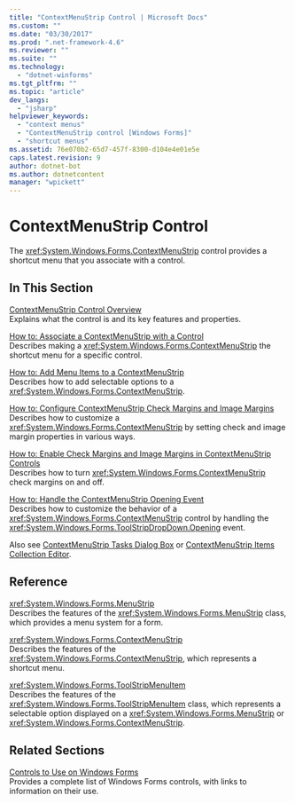 ```yaml
---
title: "ContextMenuStrip Control | Microsoft Docs"
ms.custom: ""
ms.date: "03/30/2017"
ms.prod: ".net-framework-4.6"
ms.reviewer: ""
ms.suite: ""
ms.technology: 
  - "dotnet-winforms"
ms.tgt_pltfrm: ""
ms.topic: "article"
dev_langs: 
  - "jsharp"
helpviewer_keywords: 
  - "context menus"
  - "ContextMenuStrip control [Windows Forms]"
  - "shortcut menus"
ms.assetid: 76e070b2-65d7-457f-8300-d104e4e01e5e
caps.latest.revision: 9
author: dotnet-bot
ms.author: dotnetcontent
manager: "wpickett"
---
```

# ContextMenuStrip Control
The <xref:System.Windows.Forms.ContextMenuStrip> control provides a shortcut menu that you associate with a control.  
  
## In This Section  
 [ContextMenuStrip Control Overview](../../../../docs/framework/winforms/controls/contextmenustrip-control-overview.md)  
 Explains what the control is and its key features and properties.  
  
 [How to: Associate a ContextMenuStrip with a Control](../../../../docs/framework/winforms/controls/how-to-associate-a-contextmenustrip-with-a-control.md)  
 Describes making a <xref:System.Windows.Forms.ContextMenuStrip> the shortcut menu for a specific control.  
  
 [How to: Add Menu Items to a ContextMenuStrip](../../../../docs/framework/winforms/controls/how-to-add-menu-items-to-a-contextmenustrip.md)  
 Describes how to add selectable options to a <xref:System.Windows.Forms.ContextMenuStrip>.  
  
 [How to: Configure ContextMenuStrip Check Margins and Image Margins](../../../../docs/framework/winforms/controls/how-to-configure-contextmenustrip-check-margins-and-image-margins.md)  
 Describes how to customize a <xref:System.Windows.Forms.ContextMenuStrip> by setting check and image margin properties in various ways.  
  
 [How to: Enable Check Margins and Image Margins in ContextMenuStrip Controls](../../../../docs/framework/winforms/controls/how-to-enable-check-margins-and-image-margins-in-contextmenustrip-controls.md)  
 Describes how to turn <xref:System.Windows.Forms.ContextMenuStrip> check margins on and off.  
  
 [How to: Handle the ContextMenuStrip Opening Event](../../../../docs/framework/winforms/controls/how-to-handle-the-contextmenustrip-opening-event.md)  
 Describes how to customize the behavior of a <xref:System.Windows.Forms.ContextMenuStrip> control by handling the <xref:System.Windows.Forms.ToolStripDropDown.Opening> event.  
  
 Also see [ContextMenuStrip Tasks Dialog Box](http://msdn.microsoft.com/library/ms233646\(v=vs.110\)) or [ContextMenuStrip Items Collection Editor](http://msdn.microsoft.com/library/ms233641\(v=vs.110\)).  
  
## Reference  
 <xref:System.Windows.Forms.MenuStrip>  
 Describes the features of the <xref:System.Windows.Forms.MenuStrip> class, which provides a menu system for a form.  
  
 <xref:System.Windows.Forms.ContextMenuStrip>  
 Describes the features of the <xref:System.Windows.Forms.ContextMenuStrip>, which represents a shortcut menu.  
  
 <xref:System.Windows.Forms.ToolStripMenuItem>  
 Describes the features of the <xref:System.Windows.Forms.ToolStripMenuItem> class, which represents a selectable option displayed on a <xref:System.Windows.Forms.MenuStrip> or <xref:System.Windows.Forms.ContextMenuStrip>.  
  
## Related Sections  
 [Controls to Use on Windows Forms](../../../../docs/framework/winforms/controls/controls-to-use-on-windows-forms.md)  
 Provides a complete list of Windows Forms controls, with links to information on their use.